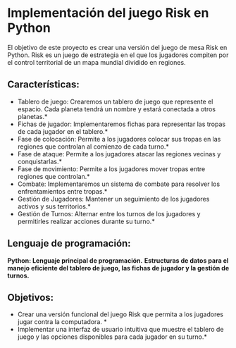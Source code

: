 #  Implementación del juego Risk en Python
El objetivo de este proyecto es crear una versión del juego de mesa Risk en Python. Risk es un juego de estrategia en el que los jugadores compiten por el control territorial de un mapa mundial dividido en regiones.
## Características:
* Tablero de juego: Crearemos un tablero de juego que represente el espacio. Cada planeta tendrá un nombre y estará conectada a otros planetas.*
* Fichas de jugador: Implementaremos fichas para representar las tropas de cada jugador en el tablero.*
* Fase de colocación: Permite a los jugadores colocar sus tropas en las regiones que controlan al comienzo de cada turno.*
* Fase de ataque: Permite a los jugadores atacar las regiones vecinas y conquistarlas.*
* Fase de movimiento: Permite a los jugadores mover tropas entre regiones que controlan.*
* Combate: Implementaremos un sistema de combate para resolver los enfrentamientos entre tropas.*
* Gestión de Jugadores: Mantener un seguimiento de los jugadores activos y sus territorios.*
* Gestión de Turnos: Alternar entre los turnos de los jugadores y permitirles realizar acciones durante su turno.*
## Lenguaje de programación:
**Python: Lenguaje principal de programación.**
**Estructuras de datos para el manejo eficiente del tablero de juego, las fichas de jugador y la gestión de turnos.**
## Objetivos:
* Crear una versión funcional del juego Risk que permita a los jugadores jugar contra la computadora. *
* Implementar una interfaz de usuario intuitiva que muestre el tablero de juego y las opciones disponibles para cada jugador en su turno.* 
